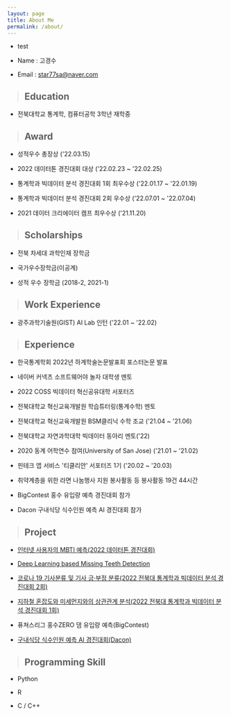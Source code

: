 ```yaml
---
layout: page
title: About Me
permalink: /about/
---
```


- test

- Name : 고경수

- Email : star77sa@naver.com

>## Education

- 전북대학교 통계학, 컴퓨터공학 3학년 재학중

>## Award

- 성적우수 총장상 ('22.03.15)

- 2022 데이터톤 경진대회 대상 ('22.02.23 ~ '22.02.25)

- 통계학과 빅데이터 분석 경진대회 1회 최우수상 ('22.01.17 ~ '22.01.19)

- 통계학과 빅데이터 분석 경진대회 2회 우수상 ('22.07.01 ~ '22.07.04)

- 2021 데이터 크리에이터 캠프 최우수상 ('21.11.20)

>## Scholarships

- 전북 차세대 과학인재 장학금

- 국가우수장학금(이공계)

- 성적 우수 장학금 (2018-2, 2021-1)

>## Work Experience

- 광주과학기술원(GIST) AI Lab 인턴 ('22.01 ~ '22.02)

>## Experience

- 한국통계학회 2022년 하계학술논문발표회 포스터논문 발표

- 네이버 커넥츠 소프트웨어야 놀자 대학생 멘토

- 2022 COSS 빅데이터 혁신공유대학 서포터즈

- 전북대학교 혁신교육개발원 학습튜터링(통계수학) 멘토

- 전북대학교 혁신교육개발원 BSM클리닉 수학 조교 ('21.04 ~ '21.06)

- 전북대학교 자연과학대학 빅데이터 동아리 멘토('22)

- 2020 동계 어학연수 참여(University of San Jose) ('21.01 ~ '21.02)

- 핀테크 앱 서비스 '티클리안' 서포터즈 1기 ('20.02 ~ '20.03) 

- 취약계층을 위한 라면 나눔행사 지원 봉사활동 등 봉사활동 19건 44시간

- BigContest 홍수 유입량 예측 경진대회 참가

- Dacon 구내식당 식수인원 예측 AI 경진대회 참가


>## Project

- [인터넷 사용자의 MBTI 예측(2022 데이터톤 경진대회)](https://github.com/star77sa/Dataton_Competition_2022)

- [Deep Learning based Missing Teeth Detection](https://github.com/star77sa/Missing_Tooth_Detection)

- [코로나 19 기사분류 및 기사 긍·부정 분류(2022 전북대 통계학과 빅데이터 분석 경진대회 2회)](https://github.com/star77sa/Stat_Bigdata_analysis_Competition_2022_Summer)

- [지하철 혼잡도와 미세먼지와의 상관관계 분석(2022 전북대 통계학과 빅데이터 분석 경진대회 1회)](https://github.com/star77sa/Stat_Bigdata_analysis_Competition_2022_Winter)

- 퓨쳐스리그 홍수ZERO 댐 유입량 예측(BigContest)

- [구내식당 식수인원 예측 AI 경진대회(Dacon)](https://github.com/star77sa/DACON-The_number_of_diners_in_the_cafeteria_Prediction)



>## Programming Skill


- Python

- R

- C / C++



<!-- #### **[WebCV](https://star77sa.github.io/)** [^1]. -->



<!-- [^1]:a blogging platform that natively supports Jupyter notebooks in addition to other formats. -->

